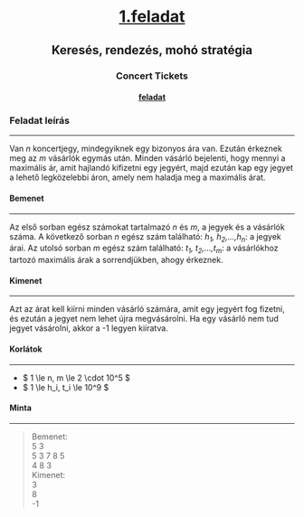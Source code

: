 # <p align = "center"><u>1.feladat</u> <br> 
## <p align = "center">Keresés, rendezés, mohó stratégia
### <p align = "center">Concert Tickets
#### <p align = "center"> [feladat](https://cses.fi/problemset/task/1091)

### Feladat leírás
***

 Van <i>n</i> koncertjegy, mindegyiknek egy bizonyos ára van. Ezután érkeznek meg az <i>m</i> vásárlók egymás után. Minden vásárló bejelenti, hogy mennyi a maximális ár, amit hajlandó kifizetni egy jegyért, majd ezután kap egy jegyet a lehető legközelebbi áron, amely nem haladja meg a maximális árat.
 #### Bemenet 
 ***
 Az első sorban egész számokat tartalmazó <i>n</i> és <i>m</i>, a jegyek és a vásárlók száma. A következő sorban <i>n</i> egész szám található: <i>h<sub>1</sub>, h<sub>2</sub>,...,h<sub>n</sub></i>: a jegyek árai. Az utolsó sorban <i>m</i> egész szám található: <i>t<sub>1</sub>, t<sub>2</sub>,...,t<sub>m</sub></i>: a vásárlókhoz tartozó maximális árak a sorrendjükben, ahogy érkeznek.
#### Kimenet
***
Azt az árat kell kiírni minden vásárló számára, amit egy jegyért fog fizetni, és ezután a jegyet nem lehet újra megvásárolni. 
Ha egy vásárló nem tud jegyet vásárolni, akkor a -1 legyen kiíratva.
#### Korlátok
***

* $ 1 \le n, m \le 2 \cdot 10^5 $ 
* $ 1 \le h_i, t_i \le 10^9 $

#### Minta
***
> Bemenet: <br> 5 3 <br>5 3 7 8 5 <br> 4 8 3 <br>Kimenet: <br> 3<br> 8 <br> -1


